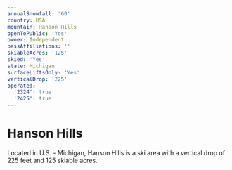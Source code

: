 ```yaml
---
annualSnowfall: '60'
country: USA
mountain: Hanson Hills
openToPublic: 'Yes'
owner: Independent
passAffiliations: ''
skiableAcres: '125'
skied: 'Yes'
state: Michigan
surfaceLiftsOnly: 'Yes'
verticalDrop: '225'
operated:
  '2324': true
  '2425': true
---
```



# Hanson Hills

Located in U.S. - Michigan, Hanson Hills is a ski area with a vertical drop of 225 feet and 125 skiable acres.
